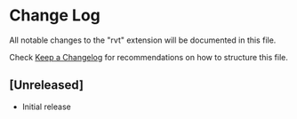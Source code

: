 # Change Log

All notable changes to the "rvt" extension will be documented in this file.

Check [Keep a Changelog](http://keepachangelog.com/) for recommendations on how to structure this file.

## [Unreleased]

- Initial release